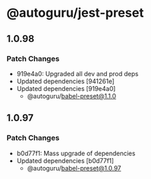 # @autoguru/jest-preset

## 1.0.98

### Patch Changes

-   919e4a0: Upgraded all dev and prod deps
-   Updated dependencies [941261e]
-   Updated dependencies [919e4a0]
    -   @autoguru/babel-preset@1.1.0

## 1.0.97

### Patch Changes

-   b0d77f1: Mass upgrade of dependencies
-   Updated dependencies [b0d77f1]
    -   @autoguru/babel-preset@1.0.97
